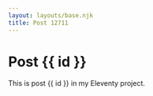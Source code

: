 ```yaml
---
layout: layouts/base.njk
title: Post 12711
---
```


# Post {{ id }}

This is post {{ id }} in my Eleventy project.
